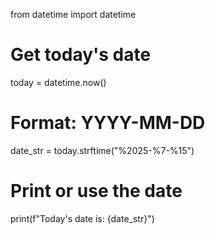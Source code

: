 from datetime import datetime

# Get today's date
today = datetime.now()

# Format: YYYY-MM-DD
date_str = today.strftime("%2025-%7-%15")

# Print or use the date
print(f"Today's date is: {date_str}")
